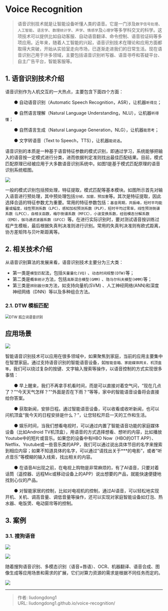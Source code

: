 # Voice Recognition


> 语音识别技术就是让智能设备听懂人类的语音。它是一门涉及`数字信号处理`、`人工智能`、`语言学`、`数理统计学`、`声学`、`情感学`及`心理学`等多学科交叉的科学。这项技术可以提供比如自动客服、自动语音翻译、命令控制、语音验证码等多项应用。近年来，随着人工智能的兴起，语音识别技术在理论和应用方面都取得大突破，开始从实验室走向市场，已逐渐走进我们的日常生活。现在语音识别己用于许多领域，主要包括语音识别听写器、语音寻呼和答疑平台、自主广告平台，智能客服等。

## 1. 语音识别技术介绍

语音识别作为人机交互的一大热点，主要包含下面四个方面：

　　● 自动语音识别（Automatic Speech Recognition，ASR），让机器`听得见`；

　　● 自然语言理解（Natural Language Understanding，NLU），让机器`听得懂`；

　　● 自然语言生成（Natural Language Generation，NLG），让机器`能思考`；

　　● 文字转语音（Text to Speech，TTS），让机器`能说话`。

​	 语音识别的本质是一种基于语音特征参数的模式识别，即通过学习，系统能够把输入的语音按一定模式进行分类，进而依据判定准则找出最佳匹配结果。目前，模式匹配原理已经被应用于大多数语音识别系统中。如图1是基于模式匹配原理的语音识别系统框图。

![](https://gitee.com/github-25970295/blogImage/raw/master/img/image-20200516100437806.png)

​        一般的模式识别包括预处理，特征提取，模式匹配等基本模块。如图所示首先对输入语音进行预处理，其中预处理包括`分帧，加窗，预加重`等。其次是特征提取，因此选择合适的特征参数尤为重要。常用的特征参数包括：`基音周期，共振峰，短时平均能量或幅度，线性预测系数（LPC），感知加权预测系数（PLP），短时平均过零率，线性预测倒谱系数（LPCC），自相关函数，梅尔倒谱系数（MFCC），小波变换系数，经验模态分解系数（EMD），伽马通滤波器系数（GFCC）`等。在进行实际识别时，要对测试语音按训练过程产生模板，最后根据失真判决准则进行识别。常用的失真判决准则有欧式距离，协方差矩阵与贝叶斯距离等。

## 2. 相关技术介绍

从语音识别算法的发展来看，语音识别技术主要分为三大类：

- 第一类是`模型匹配`法，包括`矢量量化(VQ)` 、`动态时间规整(DTW)`等；
- 第二类是`概率统计`方法，包括`高斯混合模型(GMM)` 、`隐马尔科夫模型(HMM)`等；
- 第三类是`辨别器分类`方法，如支持向量机(SVM) 、人工神经网络(ANN)和深度神经网络（DNN）等以及多种组合方法。

### 2.1. DTW 模板匹配

<img src="https://gitee.com/github-25970295/blogImage/raw/master/img/image-20200516101044749.png" alt="DTW 孤立词语音识别" style="zoom:80%;" />



## 应用场景

![](https://gitee.com/github-25970295/blogpictureV2/raw/master/image-20200516101518518.png)

智能语音识别技术可以应用在很多领域中，如果聚焦到家庭，当前的应用主要集中在智慧家庭。通过支持语音识别的智能语音设备，如`智能音箱、家庭媒体网关、机顶盒等`，我们可以绕过复杂的按键、文字输入搜索等操作，以语音控制的方式实现很多事情：

　　● 早上醒来，我们不再拿手机看时间，而是可以直接对着空气问，“现在几点了？”“今天天气怎样？”“外面是否在下雨？”等等，家中的智能语音设备将会直接给你答案。

　　● 获取新闻，安排日程。通过智能语音设备，可以收看或收听新闻，也可以问机顶盒“我今天的日程安排是什么？”，让您轻松开启一天的工作和生活。

　　● 娱乐时间，当我们想看电视时，可以通过内置了智能语音功能的家庭媒体设备（比如Android TV机顶盒），用语音的方式选择想看、想听的内容，比如播放Youtube中的短片或音乐。如果您的设备中有HBO Now（HBO的OTT APP）、Netflix、Youtube或一些音乐类的APP，我们可以通过说出具体节目的名字来搜索到相应内容；如果不知道具体的名字，可以通过“请找出关于***的电影”，或者“听点音乐”等模糊的输入线索，找出相关的内容。

　　● 在语音AI出现之前，在电视上购物是非常麻烦的，有了AI语音，只要对着话筒（遥控器、远程Mic或移动设备上的APP）说出想要的产品，就能快速便捷地找到心仪的产品。

　　● 对智能家居的控制，比如对电视机的控制，通过AI语音，可以轻松地实现开机、关机、调高音量、调低音量等操作，还可以实现对家庭智能设备如灯泡、热水器、电饭煲、电动窗帘等的控制。

## 3. 案例

### 3.1. 搜狗语音

![](https://gitee.com/github-25970295/blogImage/raw/master/img/image-20200410214110104.png)

![](https://gitee.com/github-25970295/blogImage/raw/master/img/image-20200715165723248.png)

随着搜狗语音识别、多模态识别（语音+唇语）、OCR、机器翻译、语音合成、图像生成等应用场景和需求的扩展，它们对算力资源的需求是根据不同任务而定的。

![](https://gitee.com/github-25970295/blogImage/raw/master/img/image-20200715165737439.png)



---

> 作者: liudongdong1  
> URL: liudongdong1.github.io/voice-recognition/  

